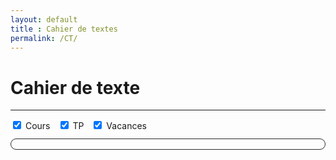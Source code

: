 ```yaml
---
layout: default
title : Cahier de textes
permalink: /CT/
---
```


# Cahier de texte

---



<!-- FullCalendar (core) -->
<link href="https://cdn.jsdelivr.net/npm/fullcalendar@6.1.11/index.global.min.css" rel="stylesheet">
<script src="https://cdn.jsdelivr.net/npm/fullcalendar@6.1.11/index.global.min.js"></script>
<!-- Plugin Google Calendar (doit venir APRÈS le core) -->
<script src="https://cdn.jsdelivr.net/npm/@fullcalendar/google-calendar@6.1.11/index.global.min.js"></script>

<!-- Filtres -->
<div id="fc-toolbar" style="margin:0 0 12px;display:flex;gap:12px;flex-wrap:wrap;align-items:center">
  <label><input type="checkbox" data-cal="cours" checked> Cours</label>
  <label><input type="checkbox" data-cal="tp" checked> TP</label>
  <label><input type="checkbox" data-cal="vacances" checked> Vacances</label>
</div>

<!-- Conteneur calendrier -->
<div id="calendar" style="border:1px solid #2a2a2a;border-radius:12px;padding:8px"></div>

<script>
  // --- Clé API ---
  const API_KEY = "AIzaSyCll9z6Ckg2r-2N4vC5SMoAoufpF4rDA_A";

  // --- Tes agendas ---
  const calendars = {
    cours:    { googleCalendarId: "chimie.pcsi.faidherbe@gmail.com",                                  color: "#039BE5" },
    tp:       { googleCalendarId: "79e377f758a6d572bbbb60a46fcf4340cb9a6a74440a918ba26751f841129545@group.calendar.google.com", color: "#E53935" },
    vacances: { googleCalendarId: "2be541bbe76056169eef32cb5044ccd55fd02f9eab8d8e78e6107923f6c2b97a@group.calendar.google.com", color: "#F6BF26" },
  };

  // --- Thème sombre (simple) ---
  const root = document.documentElement;
  root.style.setProperty('--fc-border-color', '#2a2a2a');
  root.style.setProperty('--fc-page-bg-color', '#0f1115');
  root.style.setProperty('--fc-neutral-bg-color', '#151823');
  root.style.setProperty('--fc-text-color', '#e5e7eb');

  document.addEventListener('DOMContentLoaded', function() {
    const el = document.getElementById('calendar');

    const calendar = new FullCalendar.Calendar(el, {
      // ⚠️ pas de "plugins: [...]" ici en build global
      locale: 'fr',
      timeZone: 'Europe/Paris',
      firstDay: 1,
      initialView: 'dayGridMonth',
      headerToolbar: { left: 'prev,next today', center: 'title', right: 'dayGridMonth,timeGridWeek,listWeek' },
      height: 'auto',
      nowIndicator: true,

      googleCalendarApiKey: API_KEY,

      // Multi-agendas
      eventSources: Object.keys(calendars).map(key => ({
        id: key,
        googleCalendarId: calendars[key].googleCalendarId,
        color: calendars[key].color,
      })),

      // Debug utile
      eventSourceFailure(error) {
        console.error('Calendar source failed:', error);
        alert('Erreur de chargement agenda (voir la console).');
      },
    });

    calendar.render();

    // Filtres
    document.querySelectorAll('#fc-toolbar input[type="checkbox"]').forEach(cb => {
      cb.addEventListener('change', () => {
        const key = cb.getAttribute('data-cal');
        const src = calendar.getEventSourceById(key);
        if (cb.checked && !src) {
          calendar.addEventSource({ id: key, googleCalendarId: calendars[key].googleCalendarId, color: calendars[key].color });
        } else if (!cb.checked && src) {
          src.remove();
        }
      });
    });
  });
</script>
